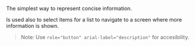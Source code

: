 The simplest way to represent concise information. 

Is used also to select items for a list to navigate to a screen where more information is shown.

> Note: Use `role="button" arial-label="description"` for accesibility. 